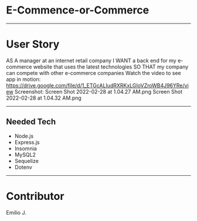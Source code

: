 # E-Commence-or-Commerce
***

# User Story
AS A manager at an internet retail company
I WANT a back end for my e-commerce website that uses the latest technologies
SO THAT my company can compete with other e-commerce companies
Watch the video to see app in motion: https://drive.google.com/file/d/1_ETGcALIudRXRKxLGIoVZroWB4J96YRe/view
Screenshot:
Screen Shot 2022-02-28 at 1.04.27 AM.png
Screen Shot 2022-02-28 at 1.04.32 AM.png
***

## Needed Tech
* Node.js
* Express.js
* Insomnia
* MySQL2
* Sequelize
* Dotenv
***

# Contributor
Emilio J.

